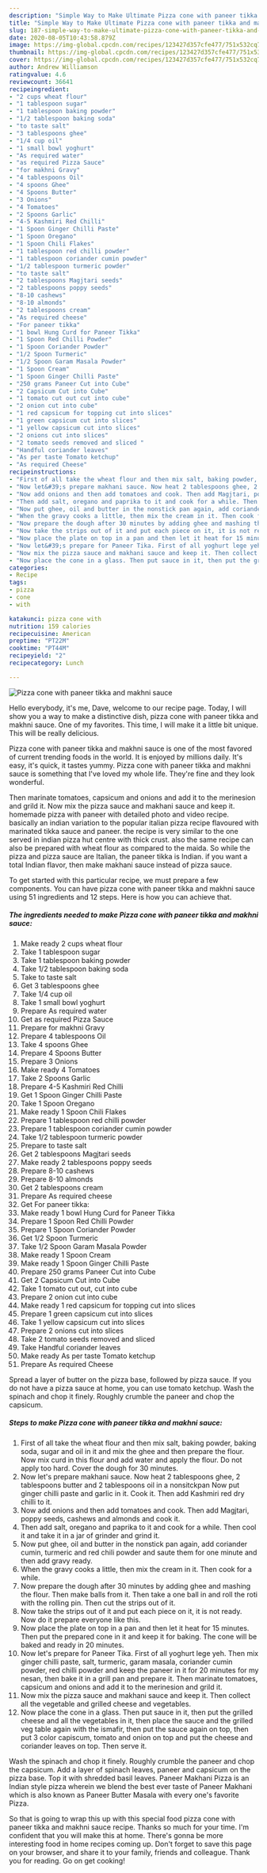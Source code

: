 ```yaml
---
description: "Simple Way to Make Ultimate Pizza cone with paneer tikka and makhni sauce"
title: "Simple Way to Make Ultimate Pizza cone with paneer tikka and makhni sauce"
slug: 187-simple-way-to-make-ultimate-pizza-cone-with-paneer-tikka-and-makhni-sauce
date: 2020-08-05T10:43:58.879Z
image: https://img-global.cpcdn.com/recipes/123427d357cfe477/751x532cq70/pizza-cone-with-paneer-tikka-and-makhni-sauce-recipe-main-photo.jpg
thumbnail: https://img-global.cpcdn.com/recipes/123427d357cfe477/751x532cq70/pizza-cone-with-paneer-tikka-and-makhni-sauce-recipe-main-photo.jpg
cover: https://img-global.cpcdn.com/recipes/123427d357cfe477/751x532cq70/pizza-cone-with-paneer-tikka-and-makhni-sauce-recipe-main-photo.jpg
author: Andrew Williamson
ratingvalue: 4.6
reviewcount: 36641
recipeingredient:
- "2 cups wheat flour"
- "1 tablespoon sugar"
- "1 tablespoon baking powder"
- "1/2 tablespoon baking soda"
- "to taste salt"
- "3 tablespoons ghee"
- "1/4 cup oil"
- "1 small bowl yoghurt"
- "As required water"
- "as required Pizza Sauce"
- "for makhni Gravy"
- "4 tablespoons Oil"
- "4 spoons Ghee"
- "4 Spoons Butter"
- "3 Onions"
- "4 Tomatoes"
- "2 Spoons Garlic"
- "4-5 Kashmiri Red Chilli"
- "1 Spoon Ginger Chilli Paste"
- "1 Spoon Oregano"
- "1 Spoon Chili Flakes"
- "1 tablespoon red chilli powder"
- "1 tablespoon coriander cumin powder"
- "1/2 tablespoon turmeric powder"
- "to taste salt"
- "2 tablespoons Magjtari seeds"
- "2 tablespoons poppy seeds"
- "8-10 cashews"
- "8-10 almonds"
- "2 tablespoons cream"
- "As required cheese"
- "For paneer tikka"
- "1 bowl Hung Curd for Paneer Tikka"
- "1 Spoon Red Chilli Powder"
- "1 Spoon Coriander Powder"
- "1/2 Spoon Turmeric"
- "1/2 Spoon Garam Masala Powder"
- "1 Spoon Cream"
- "1 Spoon Ginger Chilli Paste"
- "250 grams Paneer Cut into Cube"
- "2 Capsicum Cut into Cube"
- "1 tomato cut out cut into cube"
- "2 onion cut into cube"
- "1 red capsicum for topping cut into slices"
- "1 green capsicum cut into slices"
- "1 yellow capsicum cut into slices"
- "2 onions cut into slices"
- "2 tomato seeds removed and sliced "
- "Handful coriander leaves"
- "As per taste Tomato ketchup"
- "As required Cheese"
recipeinstructions:
- "First of all take the wheat flour and then mix salt, baking powder, baking soda, sugar and oil in it and mix the ghee and then prepare the flour. Now mix curd in this flour and add water and apply the flour. Do not apply too hard. Cover the dough for 30 minutes."
- "Now let&#39;s prepare makhani sauce. Now heat 2 tablespoons ghee, 2 tablespoons butter and 2 tablespoons oil in a nonsitckpan Now put ginger chilli paste and garlic in it. Cook it. Then add Kashmiri red dry chilli to it."
- "Now add onions and then add tomatoes and cook. Then add Magjtari, poppy seeds, cashews and almonds and cook it."
- "Then add salt, oregano and paprika to it and cook for a while. Then cool it and take it in a jar of grinder and grind it."
- "Now put ghee, oil and butter in the nonstick pan again, add coriander cumin, turmeric and red chili powder and saute them for one minute and then add gravy ready."
- "When the gravy cooks a little, then mix the cream in it. Then cook for a while."
- "Now prepare the dough after 30 minutes by adding ghee and mashing the flour. Then make balls from it. Then take a one ball in and roll the roti with the rolling pin. Then cut the strips out of it."
- "Now take the strips out of it and put each piece on it, it is not ready. Now do it prepare everyone like this."
- "Now place the plate on top in a pan and then let it heat for 15 minutes. Then put the prepared cone in it and keep it for baking. The cone will be baked and ready in 20 minutes."
- "Now let&#39;s prepare for Paneer Tika. First of all yoghurt lege yeh. Then mix ginger chilli paste, salt, turmeric, garam masala, coriander cumin powder, red chilli powder and keep the paneer in it for 20 minutes for my nesan, then bake it in a grill pan and prepare it. Then marinate tomatoes, capsicum and onions and add it to the merinesion and grild it."
- "Now mix the pizza sauce and makhani sauce and keep it. Then collect all the vegetable and grilled cheese and vegetables."
- "Now place the cone in a glass. Then put sauce in it, then put the grilled cheese and all the vegetables in it, then place the sauce and the grilled veg table again with the ismafir, then put the sauce again on top, then put 3 color capiscum, tomato and onion on top and put the cheese and coriander leaves on top. Then serve it."
categories:
- Recipe
tags:
- pizza
- cone
- with

katakunci: pizza cone with 
nutrition: 159 calories
recipecuisine: American
preptime: "PT22M"
cooktime: "PT44M"
recipeyield: "2"
recipecategory: Lunch

---
```



![Pizza cone with paneer tikka and makhni sauce](https://img-global.cpcdn.com/recipes/123427d357cfe477/751x532cq70/pizza-cone-with-paneer-tikka-and-makhni-sauce-recipe-main-photo.jpg)

Hello everybody, it's me, Dave, welcome to our recipe page. Today, I will show you a way to make a distinctive dish, pizza cone with paneer tikka and makhni sauce. One of my favorites. This time, I will make it a little bit unique. This will be really delicious.

Pizza cone with paneer tikka and makhni sauce is one of the most favored of current trending foods in the world. It is enjoyed by millions daily. It's easy, it's quick, it tastes yummy. Pizza cone with paneer tikka and makhni sauce is something that I've loved my whole life. They're fine and they look wonderful.

Then marinate tomatoes, capsicum and onions and add it to the merinesion and grild it. Now mix the pizza sauce and makhani sauce and keep it. homemade pizza with paneer with detailed photo and video recipe. basically an indian variation to the popular italian pizza recipe flavoured with marinated tikka sauce and paneer. the recipe is very similar to the one served in indian pizza hut centre with thick crust. also the same recipe can also be prepared with wheat flour as compared to the maida. So while the pizza and pizza sauce are Italian, the paneer tikka is Indian. if you want a total Indian flavor, then make makhani sauce instead of pizza sauce.


To get started with this particular recipe, we must prepare a few components. You can have pizza cone with paneer tikka and makhni sauce using 51 ingredients and 12 steps. Here is how you can achieve that.

<!--inarticleads1-->

##### The ingredients needed to make Pizza cone with paneer tikka and makhni sauce:

1. Make ready 2 cups wheat flour
1. Take 1 tablespoon sugar
1. Take 1 tablespoon baking powder
1. Take 1/2 tablespoon baking soda
1. Take to taste salt
1. Get 3 tablespoons ghee
1. Take 1/4 cup oil
1. Take 1 small bowl yoghurt
1. Prepare As required water
1. Get as required Pizza Sauce
1. Prepare for makhni Gravy
1. Prepare 4 tablespoons Oil
1. Take 4 spoons Ghee
1. Prepare 4 Spoons Butter
1. Prepare 3 Onions
1. Make ready 4 Tomatoes
1. Take 2 Spoons Garlic
1. Prepare 4-5 Kashmiri Red Chilli
1. Get 1 Spoon Ginger Chilli Paste
1. Take 1 Spoon Oregano
1. Make ready 1 Spoon Chili Flakes
1. Prepare 1 tablespoon red chilli powder
1. Prepare 1 tablespoon coriander cumin powder
1. Take 1/2 tablespoon turmeric powder
1. Prepare to taste salt
1. Get 2 tablespoons Magjtari seeds
1. Make ready 2 tablespoons poppy seeds
1. Prepare 8-10 cashews
1. Prepare 8-10 almonds
1. Get 2 tablespoons cream
1. Prepare As required cheese
1. Get For paneer tikka:
1. Make ready 1 bowl Hung Curd for Paneer Tikka
1. Prepare 1 Spoon Red Chilli Powder
1. Prepare 1 Spoon Coriander Powder
1. Get 1/2 Spoon Turmeric
1. Take 1/2 Spoon Garam Masala Powder
1. Make ready 1 Spoon Cream
1. Make ready 1 Spoon Ginger Chilli Paste
1. Prepare 250 grams Paneer Cut into Cube
1. Get 2 Capsicum Cut into Cube
1. Take 1 tomato cut out, cut into cube
1. Prepare 2 onion cut into cube
1. Make ready 1 red capsicum for topping cut into slices
1. Prepare 1 green capsicum cut into slices
1. Take 1 yellow capsicum cut into slices
1. Prepare 2 onions cut into slices
1. Take 2 tomato seeds removed and sliced ​​
1. Take Handful coriander leaves
1. Make ready As per taste Tomato ketchup
1. Prepare As required Cheese


Spread a layer of butter on the pizza base, followed by pizza sauce. If you do not have a pizza sauce at home, you can use tomato ketchup. Wash the spinach and chop it finely. Roughly crumble the paneer and chop the capsicum. 

<!--inarticleads2-->

##### Steps to make Pizza cone with paneer tikka and makhni sauce:

1. First of all take the wheat flour and then mix salt, baking powder, baking soda, sugar and oil in it and mix the ghee and then prepare the flour. Now mix curd in this flour and add water and apply the flour. Do not apply too hard. Cover the dough for 30 minutes.
1. Now let&#39;s prepare makhani sauce. Now heat 2 tablespoons ghee, 2 tablespoons butter and 2 tablespoons oil in a nonsitckpan Now put ginger chilli paste and garlic in it. Cook it. Then add Kashmiri red dry chilli to it.
1. Now add onions and then add tomatoes and cook. Then add Magjtari, poppy seeds, cashews and almonds and cook it.
1. Then add salt, oregano and paprika to it and cook for a while. Then cool it and take it in a jar of grinder and grind it.
1. Now put ghee, oil and butter in the nonstick pan again, add coriander cumin, turmeric and red chili powder and saute them for one minute and then add gravy ready.
1. When the gravy cooks a little, then mix the cream in it. Then cook for a while.
1. Now prepare the dough after 30 minutes by adding ghee and mashing the flour. Then make balls from it. Then take a one ball in and roll the roti with the rolling pin. Then cut the strips out of it.
1. Now take the strips out of it and put each piece on it, it is not ready. Now do it prepare everyone like this.
1. Now place the plate on top in a pan and then let it heat for 15 minutes. Then put the prepared cone in it and keep it for baking. The cone will be baked and ready in 20 minutes.
1. Now let&#39;s prepare for Paneer Tika. First of all yoghurt lege yeh. Then mix ginger chilli paste, salt, turmeric, garam masala, coriander cumin powder, red chilli powder and keep the paneer in it for 20 minutes for my nesan, then bake it in a grill pan and prepare it. Then marinate tomatoes, capsicum and onions and add it to the merinesion and grild it.
1. Now mix the pizza sauce and makhani sauce and keep it. Then collect all the vegetable and grilled cheese and vegetables.
1. Now place the cone in a glass. Then put sauce in it, then put the grilled cheese and all the vegetables in it, then place the sauce and the grilled veg table again with the ismafir, then put the sauce again on top, then put 3 color capiscum, tomato and onion on top and put the cheese and coriander leaves on top. Then serve it.


Wash the spinach and chop it finely. Roughly crumble the paneer and chop the capsicum. Add a layer of spinach leaves, paneer and capsicum on the pizza base. Top it with shredded basil leaves. Paneer Makhani Pizza is an Indian style pizza wherein we blend the best ever taste of Paneer Makhani which is also known as Paneer Butter Masala with every one&#39;s favorite Pizza. 

So that is going to wrap this up with this special food pizza cone with paneer tikka and makhni sauce recipe. Thanks so much for your time. I'm confident that you will make this at home. There's gonna be more interesting food in home recipes coming up. Don't forget to save this page on your browser, and share it to your family, friends and colleague. Thank you for reading. Go on get cooking!

